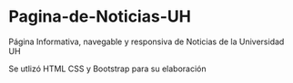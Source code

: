 # Pagina-de-Noticias-UH
Página Informativa, navegable y responsiva de Noticias de la Universidad UH  

Se utlizó HTML CSS y Bootstrap para su elaboración
